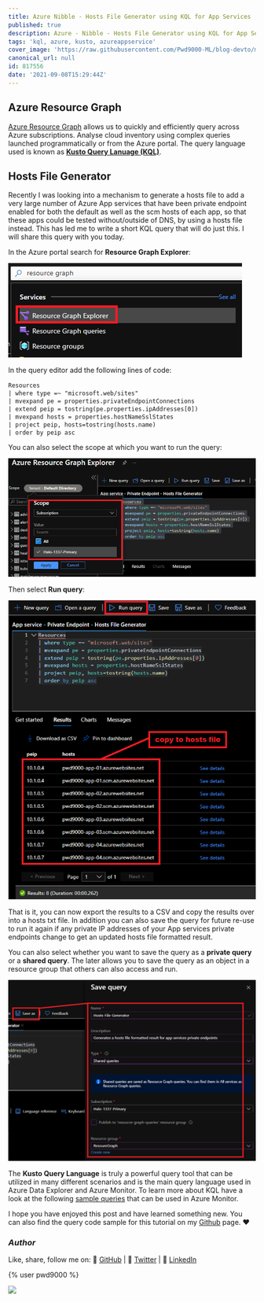 ```yaml
---
title: Azure Nibble - Hosts File Generator using KQL for App Services
published: true
description: Azure - Nibble - Hosts File Generator using KQL for App Services in Resource Graph
tags: 'kql, azure, kusto, azureappservice'
cover_image: 'https://raw.githubusercontent.com/Pwd9000-ML/blog-devto/main/posts/2021-Azure-Nibble-Resource-Graph-Hosts-File/assets/main.png'
canonical_url: null
id: 817556
date: '2021-09-08T15:29:44Z'
---
```


## Azure Resource Graph

[Azure Resource Graph](https://docs.microsoft.com/en-gb/azure/governance/resource-graph/overview) allows us to quickly and efficiently query across Azure subscriptions. Analyse cloud inventory using complex queries launched programmatically or from the Azure portal. The query language used is known as **[Kusto Query Lanuage (KQL)](https://docs.microsoft.com/en-us/azure/data-explorer/kusto/query)**.

## Hosts File Generator

Recently I was looking into a mechanism to generate a hosts file to add a very large number of Azure App services that have been private endpoint enabled for both the default as well as the scm hosts of each app, so that these apps could be tested without/outside of DNS, by using a hosts file instead. This has led me to write a short KQL query that will do just this. I will share this query with you today.

In the Azure portal search for **Resource Graph Explorer**:

![rge](https://raw.githubusercontent.com/Pwd9000-ML/blog-devto/main/posts/2021-Azure-Nibble-Resource-Graph-Hosts-File/assets/rge.png)

In the query editor add the following lines of code:

```KQL
Resources
| where type =~ "microsoft.web/sites"
| mvexpand pe = properties.privateEndpointConnections
| extend peip = tostring(pe.properties.ipAddresses[0])
| mvexpand hosts = properties.hostNameSslStates
| project peip, hosts=tostring(hosts.name)
| order by peip asc
```

You can also select the scope at which you want to run the query:

![scope](https://raw.githubusercontent.com/Pwd9000-ML/blog-devto/main/posts/2021-Azure-Nibble-Resource-Graph-Hosts-File/assets/scope.png)

Then select **Run query**:

![run](https://raw.githubusercontent.com/Pwd9000-ML/blog-devto/main/posts/2021-Azure-Nibble-Resource-Graph-Hosts-File/assets/run.png)

That is it, you can now export the results to a CSV and copy the results over into a hosts txt file. In addition you can also save the query for future re-use to run it again if any private IP addresses of your App services private endpoints change to get an updated hosts file formatted result.

You can also select whether you want to save the query as a **private query** or a **shared query**. The later allows you to save the query as an object in a resource group that others can also access and run.

![save](https://raw.githubusercontent.com/Pwd9000-ML/blog-devto/main/posts/2021-Azure-Nibble-Resource-Graph-Hosts-File/assets/save.png)

The **Kusto Query Language** is truly a powerful query tool that can be utilized in many different scenarios and is the main query language used in Azure Data Explorer and Azure Monitor. To learn more about KQL have a look at the following [sample queries](https://docs.microsoft.com/en-us/azure/data-explorer/kusto/query/tutorial?pivots=azuremonitor) that can be used in Azure Monitor.

I hope you have enjoyed this post and have learned something new. You can also find the query code sample for this tutorial on my [Github](https://github.com/Pwd9000-ML/blog-devto/tree/main/posts/2021-Azure-Nibble-Resource-Graph-Hosts-File/code) page. :heart:

### _Author_

Like, share, follow me on: :octopus: [GitHub](https://github.com/Pwd9000-ML) | :penguin: [Twitter](https://twitter.com/pwd9000) | :space_invader: [LinkedIn](https://www.linkedin.com/in/marcel-l-61b0a96b/)

{% user pwd9000 %}

<a href="https://www.buymeacoffee.com/pwd9000"><img src="https://img.buymeacoffee.com/button-api/?text=Buy me a coffee&emoji=&slug=pwd9000&button_colour=FFDD00&font_colour=000000&font_family=Cookie&outline_colour=000000&coffee_colour=ffffff"></a>